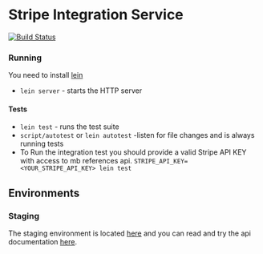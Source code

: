 # Stripe Integration Service

[![Build Status](https://semaphoreci.com/api/v1/weareswat/stripe-integration/branches/boot/badge.svg)](https://semaphoreci.com/weareswat/stripe-integration)

### Running

You need to install [lein](http://leiningen.org/)

* `lein server` - starts the HTTP server

#### Tests

* `lein test` - runs the test suite
* `script/autotest` or `lein autotest` -listen for file changes and is always running tests
* To Run the integration test you should provide a valid Stripe API KEY with access to mb references api.
  `STRIPE_API_KEY=<YOUR_STRIPE_API_KEY> lein test`


## Environments

### Staging

The staging environment is located [here](http://stripe-integration-staging.herokuapp.com/) and you can read and try the api documentation [here](http://stripe-integration-staging.herokuapp.com/api-docs/).
